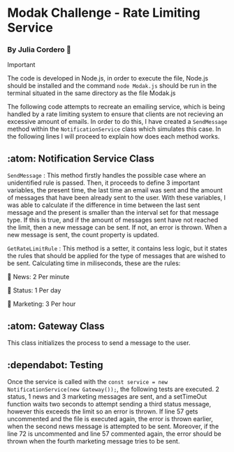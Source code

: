 # Modak Challenge - Rate Limiting Service
### By Julia Cordero :hugs:



> [!IMPORTANT]
> The code is developed in Node.js, in order to execute the file, Node.js should be installed and the command `node Modak.js` should be run in the terminal situated in the same directory as the file Modak.js




The following code attempts to recreate an emailing service, which is being handled by a rate limiting system to ensure that clients are not recieving an excessive amount of emails. In order to do this, I have created a `SendMessage` method within the `NotificationService` class which simulates this case. In the following lines I will proceed to explain how does each method works. 

## :atom: Notification Service Class 
`SendMessage` : This method firstly handles the possible case where an unidentified rule is passed. Then, it proceeds to define 3 important variables, the present time, the last time an email was sent and the amount of messages that have been already sent to the user. With these variables, I was able to calculate if the difference in time between the last sent message and the present is smaller than the interval set for that message type. If this is true, and if the amount of messages sent have not reached the limit, then a new message can be sent. If not, an error is thrown. When a new message is sent, the count property is updated. 

`GetRateLimitRule` : This method is a setter, it contains less logic, but it states the rules that should be applied for the type of messages that are wished to be sent. Calculating time in miliseconds, these are the rules:

:triangular_flag_on_post: News: 2 Per minute

:triangular_flag_on_post: Status: 1 Per day

:triangular_flag_on_post: Marketing: 3 Per hour

## :atom: Gateway Class 
This class initializes the process to send a message to the user. 

## :dependabot: Testing 
Once the service is called with the `const service = new NotificationService(new Gateway());`, the following tests are executed. 2 status, 1 news and 3 marketing messages are sent, and a setTimeOut function waits two seconds to attempt sending a third status message, however this exceeds the limit so an error is thrown. If line 57 gets uncommented and the file is executed again, the error is thrown earlier, when the second news message is attempted to be sent. Moreover, if the line 72 is uncommented and line 57 commented again, the error should be thrown when the fourth marketing message tries to be sent. 
